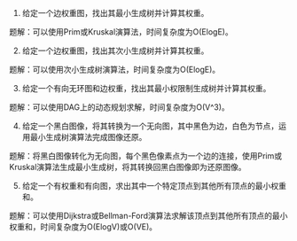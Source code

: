 

1. 给定一个边权重图，找出其最小生成树并计算其权重。

题解：可以使用Prim或Kruskal演算法，时间复杂度为O(ElogE)。

2. 给定一个边权重图，找出其次小生成树并计算其权重。

题解：可以使用次小生成树演算法，时间复杂度为O(ElogE)。

3. 给定一个有向无环图和边权重，找出其最小权限制生成树并计算其权重。

题解：可以使用DAG上的动态规划求解，时间复杂度为O(V^3)。

4. 给定一个黑白图像，将其转换为一个无向图，其中黑色为边，白色为节点，运用最小生成树演算法完成图像还原。

题解：将黑白图像转化为无向图，每个黑色像素点为一个边的连接，使用Prim或Kruskal演算法生成最小生成树，将其转换回黑白图像即为还原图像。

5. 给定一个有权重和有向图，求出其中一个特定顶点到其他所有顶点的最小权重和。

题解：可以使用Dijkstra或Bellman-Ford演算法求解该顶点到其他所有顶点的最小权重和，时间复杂度为O(ElogV)或O(VE)。